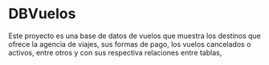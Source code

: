 # DBVuelos
Este proyecto es una base de datos de vuelos que muestra los destinos que ofrece la agencia de viajes, sus formas de pago, los vuelos cancelados o activos, entre otros y con sus respectiva relaciones entre tablas,
